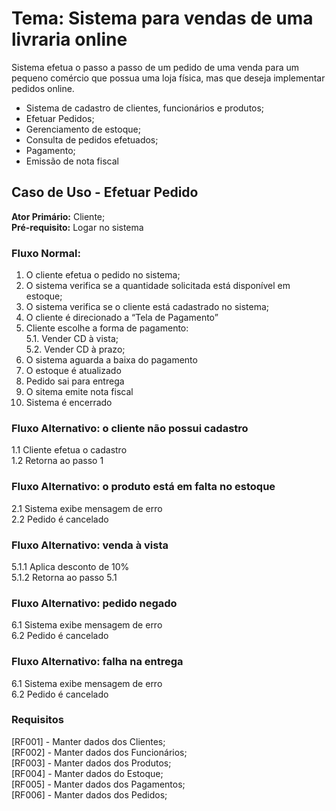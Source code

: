 # Tema: Sistema para vendas de uma livraria online
Sistema efetua o passo a passo de um pedido de uma venda para um pequeno comércio que possua uma loja física, mas que deseja implementar pedidos online. <br>

- Sistema de cadastro de clientes, funcionários e produtos;<br>
- Efetuar Pedidos;
- Gerenciamento de estoque;
- Consulta de pedidos efetuados;
- Pagamento;
- Emissão de nota fiscal

## Caso de Uso - Efetuar Pedido
<b>Ator Primário:</b> Cliente; <br>
<b>Pré-requisito:</b> Logar no sistema

### Fluxo Normal:
1. 	O cliente efetua o pedido no sistema;
2.	O sistema verifica se a quantidade solicitada está disponível em estoque;
3.	O sistema verifica se o cliente está cadastrado no sistema;
4.	O cliente é direcionado a “Tela de Pagamento”
5.	Cliente escolhe a forma de pagamento: <br>
  5.1.	Vender CD à vista;<br>
  5.2.	Vender CD à prazo;<br>
6.	O sistema aguarda a baixa do pagamento
7.	O estoque é atualizado
8.	Pedido sai para entrega
9.	O sitema emite nota fiscal
10.	Sistema é encerrado

### Fluxo Alternativo: o cliente não possui cadastro
1.1 Cliente efetua o cadastro<br>
1.2 Retorna ao passo 1

### Fluxo Alternativo: o produto está em falta no estoque
2.1 Sistema exibe mensagem de erro<br>
2.2 Pedido é cancelado
### Fluxo Alternativo: venda à vista
5.1.1 Aplica desconto de 10%<br>
5.1.2 Retorna ao passo 5.1
### Fluxo Alternativo: pedido negado
6.1 Sistema exibe mensagem de erro<br>
6.2 Pedido é cancelado
### Fluxo Alternativo: falha na entrega
6.1 Sistema exibe mensagem de erro<br>
6.2 Pedido é cancelado

### Requisitos
[RF001] - Manter dados dos Clientes; <br>
[RF002] - Manter dados dos Funcionários; <br>
[RF003] - Manter dados dos Produtos; <br>
[RF004] - Manter dados do Estoque; <br> 
[RF005] - Manter dados dos Pagamentos; <br>
[RF006] - Manter dados dos Pedidos;
